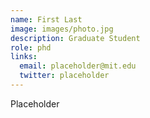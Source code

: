 ```yaml
---
name: First Last
image: images/photo.jpg
description: Graduate Student
role: phd
links:
  email: placeholder@mit.edu
  twitter: placeholder
---
```


Placeholder
